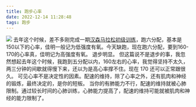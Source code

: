 ```yaml
---
title: 跑步心率
date: 2022-12-14 11:28:48
tags: 跑步
---
```

![][image-1]
去年这个时候，差不多刚完成一期[汉森马拉松初级训练][1]，跑六分配，基本是 150以下的心率，佳明一般记为低强度有氧。今天缺跑，现在跑六分配，要到160-170的心率真，佳明记为高强度有氧。
退步明显。
但这篇说不是退步的事，我忽然想起去年这个时候，我跑到五分配以内，160左右的心率，我觉得坚持不太久，两三分钟的间歇就得慢下来，还以为是高心率撑不住。现在 170 还可以正常跟很久。
可见心率不是决定性的因素。配速的维持，除了心率之外，还有肌肉和神经的锻炼，最终决定的，是你的短板。
当你的有肺能力不行，配速的维持就被心肺限制。通过较长时间的心肺训练，心肺能力提高了，配速的维持可能就被肌肉和神经的能力限制了。

[1]:	https://www.laihjx.com/2021/12/13/2021-2021-12-13-training-2021/

[image-1]:	https://image.laihjx.com/blog/heart-rate.PNG